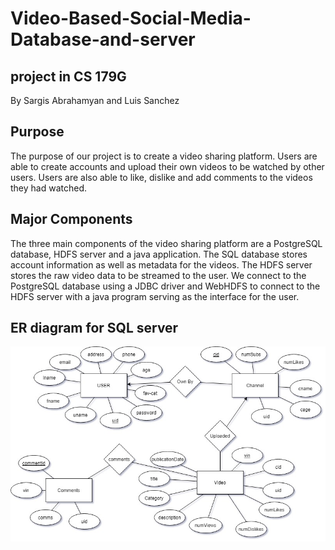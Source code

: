 # Video-Based-Social-Media-Database-and-server
## project in CS 179G
By Sargis Abrahamyan and Luis Sanchez

## Purpose
The purpose of our project is to create a video sharing platform. Users are able to create accounts and upload their own videos to be watched by other users. Users are also able to like, dislike and add comments to the videos they had watched.  

## Major Components 
The three main components of the video sharing platform are a PostgreSQL database, HDFS server and a java application. The SQL database stores account information as well as metadata for the videos. The HDFS server stores the raw video data to be streamed to the user. We connect to the PostgreSQL database using a JDBC driver and WebHDFS to connect to the HDFS server with a java program serving as the interface for the user. 

## ER diagram for SQL server
![Screenshot](ER-Diagram.jpg)
